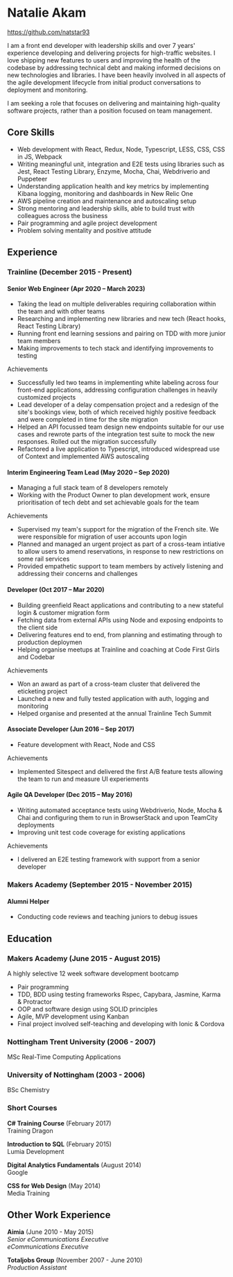 # Natalie Akam

https://github.com/natstar93

I am a front end developer with leadership skills and over 7 years' experience developing and delivering projects for high-traffic websites. I love shipping new features to users and improving the health of the codebase by addressing technical debt and making informed decisions on new technologies and libraries. I have been heavily involved in all aspects of the agile development lifecycle from initial product conversations to deployment and monitoring. 

I am seeking a role that focuses on delivering and maintaining high-quality software projects, rather than a position focused on team management.

## Core Skills

- Web development with React, Redux, Node, Typescript, LESS, CSS, CSS in JS, Webpack
- Writing meaningful unit, integration and E2E tests using libraries such as Jest, React Testing Library, Enzyme, Mocha, Chai, Webdriverio and Puppeteer
- Understanding application health and key metrics by implementing Kibana logging, monitoring and dashboards in New Relic One 
- AWS pipeline creation and maintenance and autoscaling setup
- Strong mentoring and leadership skills, able to build trust with colleagues across the business
- Pair programming and agile project development
- Problem solving mentality and positive attitude

## Experience

### Trainline (December 2015 - Present)

#### Senior Web Engineer (Apr 2020 – March 2023)
- Taking the lead on multiple deliverables requiring collaboration within the team and with other teams 
- Researching and implementing new libraries and new tech (React hooks, React Testing Library)
- Running front end learning sessions and pairing on TDD with more junior team members
- Making improvements to tech stack and identifying improvements to testing 

Achievements
- Successfully led two teams in implementing white labeling across four front-end applications, addressing configuration challenges in heavily customized projects
- Lead developer of a delay compensation project and a redesign of the site's bookings view, both of which received highly positive feedback and were completed in time for the site migration
- Helped an API focussed team design new endpoints suitable for our use cases and rewrote parts of the integration test suite to mock the new responses. Rolled out the migration successfully
- Refactored a live application to Typescript, introduced widespread use of Context and implemented AWS autoscaling

#### Interim Engineering Team Lead (May 2020 – Sep 2020)
- Managing a full stack team of 8 developers remotely 
- Working with the Product Owner to plan development work, ensure prioritisation of tech debt and set achievable goals for the team

Achievements
- Supervised my team's support for the migration of the French site. We were responsible for migration of user accounts upon login
- Planned and managed an urgent project as part of a cross-team intiative to allow users to amend reservations, in response to new restrictions on some rail services
- Provided empathetic support to team members by actively listening and addressing their concerns and challenges

#### Developer (Oct 2017 – Mar 2020)
- Building greenfield React applications and contributing to a new stateful login & customer migration form
- Fetching data from external APIs using Node and exposing endpoints to the client side
- Delivering features end to end, from planning and estimating through to production deploymen
- Helping organise meetups at Trainline and coaching at Code First Girls and Codebar

Achievements
* Won an award as part of a cross-team cluster that delivered the eticketing project
* Launched a new and fully tested application with auth, logging and monitoring 
* Helped organise and presented at the annual Trainline Tech Summit

#### Associate Developer (Jun 2016 – Sep 2017)

* Feature development with React, Node and CSS

Achievements
* Implemented Sitespect and delivered the first A/B feature tests allowing the team to run and measure UI experiements

#### Agile QA Developer (Dec 2015 – May 2016)
* Writing automated acceptance tests using Webdriverio, Node, Mocha & Chai and configuring them to run in BrowserStack and upon TeamCity deployments
* Improving unit test code coverage for existing applications

Achievements
* I delivered an E2E testing framework with support from a senior developer

### Makers Academy (September 2015 - November 2015)

#### Alumni Helper
- Conducting code reviews and teaching juniors to debug issues

## Education

### Makers Academy (June 2015 - August 2015)

A highly selective 12 week software development bootcamp

- Pair programming
- TDD, BDD using testing frameworks Rspec, Capybara, Jasmine, Karma & Protractor
- OOP and software design using SOLID principles
- Agile, MVP development using Kanban
- Final project involved self-teaching and developing with Ionic & Cordova

### Nottingham Trent University (2006 - 2007)
MSc Real-Time Computing Applications

### University of Nottingham (2003 - 2006)
BSc Chemistry


### Short Courses

**C# Training Course** (February 2017)<br>
Training Dragon

**Introduction to SQL** (February 2015)<br>
Lumia Development

**Digital Analytics Fundamentals** (August 2014)<br>
Google

**CSS for Web Design** (May 2014)<br>
Media Training

## Other Work Experience

**Aimia** (June 2010 - May 2015)<br>
*Senior eCommunications Executive*<br>
*eCommunications Executive*

**Totaljobs Group** (November 2007 - June 2010)<br>
*Production Assistant*  
